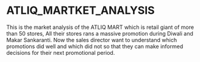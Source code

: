 # ATLIQ_MARTKET_ANALYSIS
This is the market analysis of the ATLIQ MART which is retail giant of more than 50 stores, All their stores rans a massive promotion during Diwali and Makar Sankaranti. Now the sales director want to understand which promotions did well and which did not so that they can make informed decisions for their next promotional period.

